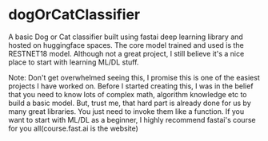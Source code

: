 # dogOrCatClassifier

A basic Dog or Cat classifier built using fastai deep learning library and hosted on huggingface spaces. The core model trained and used is the RESTNET18 model. Although not a great project, I still believe it's a nice place to start with learning ML/DL stuff.

Note: Don't get overwhelmed seeing this, I promise this is one of the easiest projects I have worked on. Before I started creating this, I was in the belief that you need to know lots of complex math, algorithm knowledge etc to build a basic model. But, trust me, that hard part is already done for us by many great libraries. You just need to invoke them like a function. If you want to start with ML/DL as a beginner, I highly recommend fastai's course for you all(course.fast.ai is the website)
